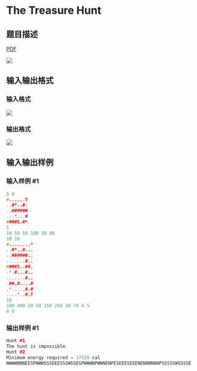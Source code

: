 # The Treasure Hunt

## 题目描述

[problemUrl]: https://uva.onlinejudge.org/index.php?option=com_onlinejudge&Itemid=8&category=12&page=show_problem&problem=1009

[PDF](https://uva.onlinejudge.org/external/100/p10068.pdf)

![](https://cdn.luogu.com.cn/upload/vjudge_pic/UVA10068/3dd097b3f9dc36197c245a088914f1c4b7b9404c.png)

## 输入输出格式

### 输入格式

![](https://cdn.luogu.com.cn/upload/vjudge_pic/UVA10068/d28e7d863b1965f6a208d74ae28619f0ac7e37f5.png)

### 输出格式

![](https://cdn.luogu.com.cn/upload/vjudge_pic/UVA10068/317b40b98a08dd99df0fa16f5cfba2e124cb6453.png)

## 输入输出样例

### 输入样例 #1

```cpp
5 8
#......T
..#*..#.
..######
...*...#
####S.#*
5
10 50 50 100 30 80
10 10
#........*
..#*..#...
..######..
.......#..
####S..##.
.*.#...#..
.......#..
.##.#....#
.*.....#.#
....*..#.T
10
100 400 20 50 150 250 30 70 4 5
0 0
```


### 输出样例 #1

```cpp
Hunt #1
The hunt is impossible.
Hunt #2
Minimum energy required = 17539 cal
NWWWNNNEESPNWWSSSEEESSSWSSESPWWWNPWNNENPESEEESEEENENNNNNNPSSSSSWSSSSE
```


